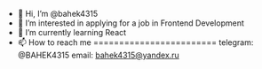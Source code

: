 - 👋 Hi, I’m @bahek4315
- 👀 I’m interested in applying for a job in Frontend Development
- 🌱 I’m currently learning React
- 📫 How to reach me
========================
     telegram: @BAHEK4315
     email: bahek4315@yandex.ru

<!---
bahek4315/bahek4315 is a ✨ special ✨ repository because its `README.md` (this file) appears on your GitHub profile.
You can click the Preview link to take a look at your changes.
--->
